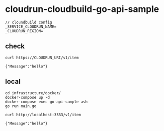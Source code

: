 # cloudrun-cloudbuild-go-api-sample

```
// cloundbuild config
_SERVICE_CLOUDRUN_NAME=
_CLOUDRUN_REGION=
```

## check

```
curl https://CLOUDRUN_URI/v1/item

{"Message":"hello"}
```

## local

```
cd infrastructure/docker/
docker-compose up -d
docker-compose exec go-api-sample ash
go run main.go

curl http://localhost:3333/v1/item

{"Message":"hello"}
```
